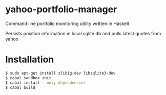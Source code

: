 yahoo-portfolio-manager
=======================

Command line portfolio monitoring utility written in Haskell

Persists position information in local sqlite db and pulls latest quotes from yahoo 

Installation
============

```sh
$ sudo apt-get install zlib1g-dev libsqlite3-dev
$ cabal sandbox init
$ cabal install --only-dependencies
$ cabal build
```
